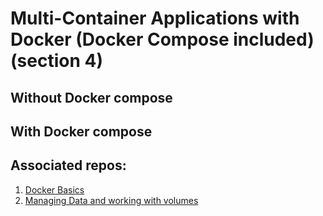 # Multi-Container Applications with Docker (Docker Compose included) (section 4)

## Without Docker compose

## With Docker compose

## Associated repos:

1. [Docker Basics](https://github.com/actionanand/docker_playground)
2. [Managing Data and working with volumes](https://github.com/actionanand/docker_data_volume)
